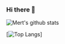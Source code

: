 ### Hi there 👋

![Mert's github stats](https://github-readme-stats.vercel.app/api?username=mertlsarac&count_private=true)

[![Top Langs](https://github-readme-stats.vercel.app/api/top-langs/?username=nmertlsarac)]

<!--
**mertlsarac/mertlsarac** is a ✨ _special_ ✨ repository because its `README.md` (this file) appears on your GitHub profile.

Here are some ideas to get you started:

- 🔭 I’m currently working on ...
- 🌱 I’m currently learning ...
- 👯 I’m looking to collaborate on ...
- 🤔 I’m looking for help with ...
- 💬 Ask me about ...
- 📫 How to reach me: ...
- 😄 Pronouns: ...
- ⚡ Fun fact: ...
-->
